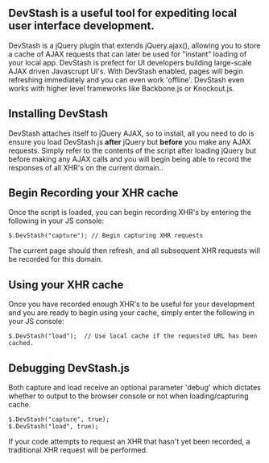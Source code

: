 DevStash is a useful tool for expediting local user interface development.
----------

DevStash is a jQuery plugin that extends jQuery.ajax(), allowing you to store a cache of AJAX requests that can later be used for "instant" loading of your local app.  DevStash is prefect for UI developers building large-scale AJAX driven Javascrupt UI's.  With DevStash enabled, pages will begin refreshing immediately and you can even work 'offline'.  DevStash even works with higher level frameworks like Backbone.js or Knockout.js.


Installing DevStash
----------

DevStash attaches itself to jQuery AJAX, so to install, all you need to do is ensure you load DevStash.js **after** jQuery but **before** you make any AJAX requests. Simply refer to the contents of the script after loading jQuery but before making any AJAX calls and you will begin being able to record the responses of all XHR's on the current domain..


Begin Recording your XHR cache
----------

Once the script is loaded, you can begin recording XHR's by entering the following in your JS console:

    $.DevStash("capture"); // Begin capturing XHR requests

The current page should then refresh, and all subsequent XHR requests will be recorded for this domain.


Using your XHR cache
----------

Once you have recorded enough XHR's to be useful for your development and you are ready to begin using your cache, simply enter the following in your JS console:

    $.DevStash("load");  // Use local cache if the requested URL has been cached.

   
Debugging DevStash.js
----------

Both capture and load receive an optional parameter 'debug' which dictates whether to output to the browser console or not when loading/capturing cache.

	$.DevStash("capture", true);
	$.DevStash("load", true);

If your code attempts to request an XHR that hasn't yet been recorded, a traditional XHR request will be performed.